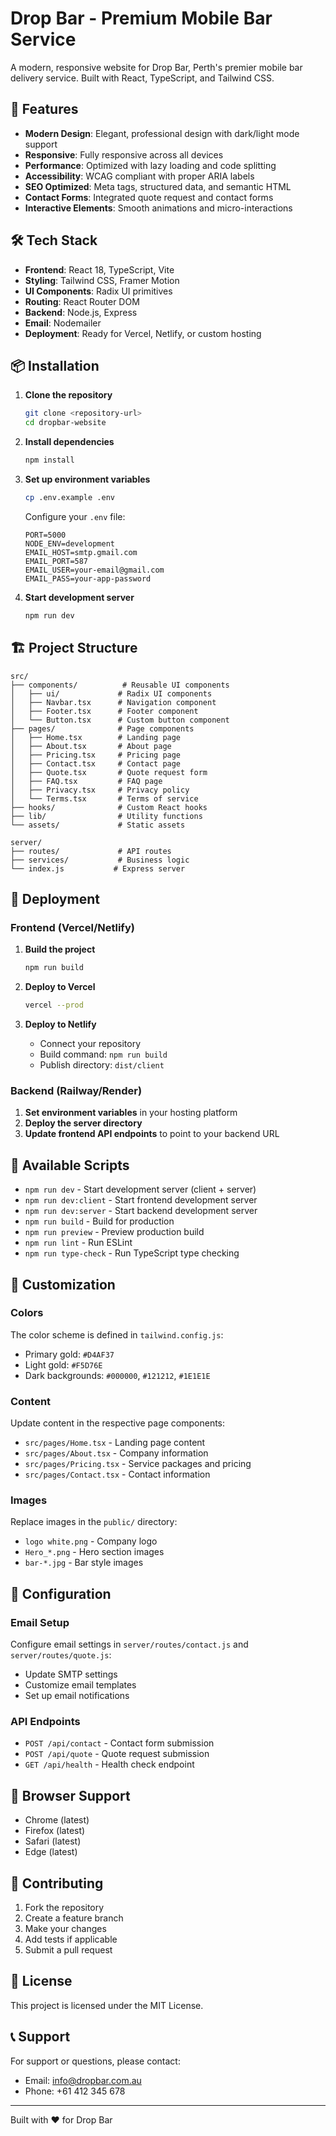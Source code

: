 # Drop Bar - Premium Mobile Bar Service

A modern, responsive website for Drop Bar, Perth's premier mobile bar delivery service. Built with React, TypeScript, and Tailwind CSS.

## 🚀 Features

- **Modern Design**: Elegant, professional design with dark/light mode support
- **Responsive**: Fully responsive across all devices
- **Performance**: Optimized with lazy loading and code splitting
- **Accessibility**: WCAG compliant with proper ARIA labels
- **SEO Optimized**: Meta tags, structured data, and semantic HTML
- **Contact Forms**: Integrated quote request and contact forms
- **Interactive Elements**: Smooth animations and micro-interactions

## 🛠️ Tech Stack

- **Frontend**: React 18, TypeScript, Vite
- **Styling**: Tailwind CSS, Framer Motion
- **UI Components**: Radix UI primitives
- **Routing**: React Router DOM
- **Backend**: Node.js, Express
- **Email**: Nodemailer
- **Deployment**: Ready for Vercel, Netlify, or custom hosting

## 📦 Installation

1. **Clone the repository**
   ```bash
   git clone <repository-url>
   cd dropbar-website
   ```

2. **Install dependencies**
   ```bash
   npm install
   ```

3. **Set up environment variables**
   ```bash
   cp .env.example .env
   ```
   
   Configure your `.env` file:
   ```env
   PORT=5000
   NODE_ENV=development
   EMAIL_HOST=smtp.gmail.com
   EMAIL_PORT=587
   EMAIL_USER=your-email@gmail.com
   EMAIL_PASS=your-app-password
   ```

4. **Start development server**
   ```bash
   npm run dev
   ```

## 🏗️ Project Structure

```
src/
├── components/          # Reusable UI components
│   ├── ui/             # Radix UI components
│   ├── Navbar.tsx      # Navigation component
│   ├── Footer.tsx      # Footer component
│   └── Button.tsx      # Custom button component
├── pages/              # Page components
│   ├── Home.tsx        # Landing page
│   ├── About.tsx       # About page
│   ├── Pricing.tsx     # Pricing page
│   ├── Contact.tsx     # Contact page
│   ├── Quote.tsx       # Quote request form
│   ├── FAQ.tsx         # FAQ page
│   ├── Privacy.tsx     # Privacy policy
│   └── Terms.tsx       # Terms of service
├── hooks/              # Custom React hooks
├── lib/                # Utility functions
└── assets/             # Static assets

server/
├── routes/             # API routes
├── services/           # Business logic
└── index.js           # Express server
```

## 🚀 Deployment

### Frontend (Vercel/Netlify)

1. **Build the project**
   ```bash
   npm run build
   ```

2. **Deploy to Vercel**
   ```bash
   vercel --prod
   ```

3. **Deploy to Netlify**
   - Connect your repository
   - Build command: `npm run build`
   - Publish directory: `dist/client`

### Backend (Railway/Render)

1. **Set environment variables** in your hosting platform
2. **Deploy the server directory**
3. **Update frontend API endpoints** to point to your backend URL

## 📝 Available Scripts

- `npm run dev` - Start development server (client + server)
- `npm run dev:client` - Start frontend development server
- `npm run dev:server` - Start backend development server
- `npm run build` - Build for production
- `npm run preview` - Preview production build
- `npm run lint` - Run ESLint
- `npm run type-check` - Run TypeScript type checking

## 🎨 Customization

### Colors
The color scheme is defined in `tailwind.config.js`:
- Primary gold: `#D4AF37`
- Light gold: `#F5D76E`
- Dark backgrounds: `#000000`, `#121212`, `#1E1E1E`

### Content
Update content in the respective page components:
- `src/pages/Home.tsx` - Landing page content
- `src/pages/About.tsx` - Company information
- `src/pages/Pricing.tsx` - Service packages and pricing
- `src/pages/Contact.tsx` - Contact information

### Images
Replace images in the `public/` directory:
- `logo white.png` - Company logo
- `Hero_*.png` - Hero section images
- `bar-*.jpg` - Bar style images

## 🔧 Configuration

### Email Setup
Configure email settings in `server/routes/contact.js` and `server/routes/quote.js`:
- Update SMTP settings
- Customize email templates
- Set up email notifications

### API Endpoints
- `POST /api/contact` - Contact form submission
- `POST /api/quote` - Quote request submission
- `GET /api/health` - Health check endpoint

## 📱 Browser Support

- Chrome (latest)
- Firefox (latest)
- Safari (latest)
- Edge (latest)

## 🤝 Contributing

1. Fork the repository
2. Create a feature branch
3. Make your changes
4. Add tests if applicable
5. Submit a pull request

## 📄 License

This project is licensed under the MIT License.

## 📞 Support

For support or questions, please contact:
- Email: info@dropbar.com.au
- Phone: +61 412 345 678

---

Built with ❤️ for Drop Bar 